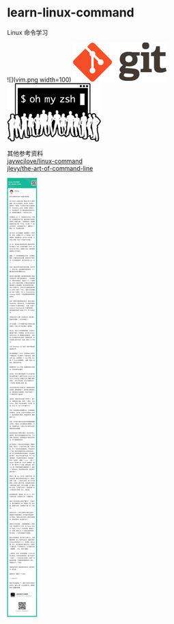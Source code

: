 # learn-linux-command
Linux 命令学习

![](vim.png width=100) ![](git.png) ![](zsh.png)

其他参考资料  
[jaywcjlove/linux-command](https://github.com/jaywcjlove/linux-command/blob/master/README.md)  
[jlevy/the-art-of-command-line](https://github.com/jlevy/the-art-of-command-line)  

![](https://raw.githubusercontent.com/JamesHopbourn/learn-linux-command/master/others/自学计算机知识的一些建议和想法.png)
